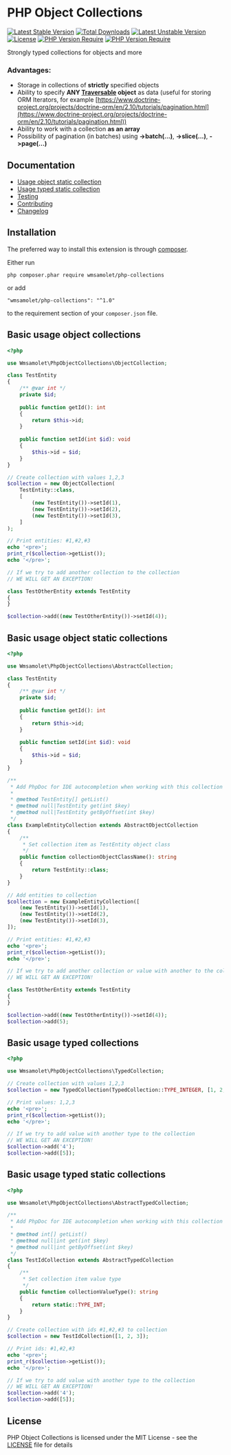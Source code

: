 # PHP Object Collections

[![Latest Stable Version](http://poser.pugx.org/wmsamolet/php-object-collections/v)](https://packagist.org/packages/wmsamolet/php-object-collections)
[![Total Downloads](http://poser.pugx.org/wmsamolet/php-object-collections/downloads)](https://packagist.org/packages/wmsamolet/php-object-collections) 
[![Latest Unstable Version](http://poser.pugx.org/wmsamolet/php-object-collections/v/unstable)](https://packagist.org/packages/wmsamolet/php-object-collections) 
[![License](http://poser.pugx.org/wmsamolet/php-object-collections/license)](https://packagist.org/packages/wmsamolet/php-object-collections) 
[![PHP Version Require](http://poser.pugx.org/wmsamolet/php-object-collections/require/php)](https://packagist.org/packages/wmsamolet/php-object-collections)
[![PHP Version Require](https://img.shields.io/badge/Coding%20Style-PSR--12-%23256d4e)](https://www.php-fig.org/psr/psr-12/)

Strongly typed collections for objects and more

### Advantages:
- Storage in collections of **strictly** specified objects
- Ability to specify **ANY [Traversable](https://www.php.net/manual/en/class.traversable.php) object** 
as data (useful for storing ORM Iterators, for example 
[https://www.doctrine-project.org/projects/doctrine-orm/en/2.10/tutorials/pagination.html](https://www.doctrine-project.org/projects/doctrine-orm/en/2.10/tutorials/pagination.html))
- Ability to work with a collection **as an array**
- Possibility of pagination (in batches) using **->batch(...)**, **->slice(...)**, **->page(...)**

## Documentation

- [Usage object static collection](docs/usage-object-static.md)
- [Usage typed static collection](docs/usage-typed-static.md)
- [Testing](docs/testing.md)
- [Contributing](docs/contributing.md)
- [Changelog](docs/changelog.md)

## Installation

The preferred way to install this extension is through [composer](http://getcomposer.org/download/).

Either run

```
php composer.phar require wmsamolet/php-collections
```

or add

```
"wmsamolet/php-collections": "^1.0"
```

to the requirement section of your `composer.json` file.

## Basic usage **object** collections

```php
<?php

use Wmsamolet\PhpObjectCollections\ObjectCollection;

class TestEntity
{
    /** @var int */
    private $id;
    
    public function getId(): int
    {
        return $this->id;
    }
    
    public function setId(int $id): void 
    {
        $this->id = $id;
    }
}

// Create collection with values 1,2,3
$collection = new ObjectCollection(
    TestEntity::class, 
    [
        (new TestEntity())->setId(1), 
        (new TestEntity())->setId(2), 
        (new TestEntity())->setId(3), 
    ]
);

// Print entities: #1,#2,#3
echo '<pre>';
print_r($collection->getList());
echo '</pre>';

// If we try to add another collection to the collection
// WE WILL GET AN EXCEPTION!

class TestOtherEntity extends TestEntity
{
}

$collection->add((new TestOtherEntity())->setId(4));
```

## Basic usage **object static** collections

```php
<?php

use Wmsamolet\PhpObjectCollections\AbstractCollection;

class TestEntity
{
    /** @var int */
    private $id;
    
    public function getId(): int
    {
        return $this->id;
    }
    
    public function setId(int $id): void 
    {
        $this->id = $id;
    }
}

/**
 * Add PhpDoc for IDE autocompletion when working with this collection
 * 
 * @method TestEntity[] getList()
 * @method null|TestEntity get(int $key)
 * @method null|TestEntity getByOffset(int $key)
 */
class ExampleEntityCollection extends AbstractObjectCollection
{
    /**
     * Set collection item as TestEntity object class
     */
    public function collectionObjectClassName(): string
    {
        return TestEntity::class;
    }
}

// Add entities to collection
$collection = new ExampleEntityCollection([
    (new TestEntity())->setId(1),
    (new TestEntity())->setId(2),
    (new TestEntity())->setId(3),
]);

// Print entities: #1,#2,#3
echo '<pre>';
print_r($collection->getList());
echo '</pre>';

// If we try to add another collection or value with another to the collection
// WE WILL GET AN EXCEPTION!

class TestOtherEntity extends TestEntity
{
}

$collection->add((new TestOtherEntity())->setId(4));
$collection->add(5);
```

## Basic usage **typed** collections

```php
<?php

use Wmsamolet\PhpObjectCollections\TypedCollection;

// Create collection with values 1,2,3
$collection = new TypedCollection(TypedCollection::TYPE_INTEGER, [1, 2, 3]);

// Print values: 1,2,3
echo '<pre>';
print_r($collection->getList());
echo '</pre>';

// If we try to add value with another type to the collection
// WE WILL GET AN EXCEPTION!
$collection->add('4');
$collection->add([5]);
```

## Basic usage **typed static** collections

```php
<?php

use Wmsamolet\PhpObjectCollections\AbstractTypedCollection;

/**
 * Add PhpDoc for IDE autocompletion when working with this collection
 * 
 * @method int[] getList()
 * @method null|int get(int $key)
 * @method null|int getByOffset(int $key)
 */
class TestIdCollection extends AbstractTypedCollection
{
    /**
     * Set collection item value type
     */
    public function collectionValueType(): string
    {
        return static::TYPE_INT;
    }
}

// Create collection with ids #1,#2,#3 to collection
$collection = new TestIdCollection([1, 2, 3]);

// Print ids: #1,#2,#3
echo '<pre>';
print_r($collection->getList());
echo '</pre>';

// If we try to add value with another type to the collection
// WE WILL GET AN EXCEPTION!
$collection->add('4');
$collection->add([5]);
```

## License

PHP Object Collections is licensed under the MIT License - see the [LICENSE](LICENSE) file for details
